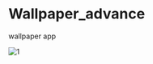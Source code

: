 # Wallpaper_advance
wallpaper app 

![1](https://user-images.githubusercontent.com/50706152/141607064-336dca2c-d6f5-4e59-b545-a62552af8c28.jpg)
